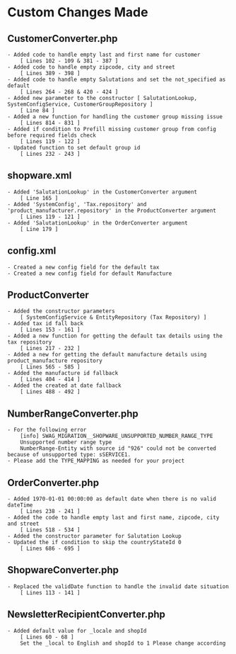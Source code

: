 # Custom Changes Made

## CustomerConverter.php
    
    - Added code to handle empty last and first name for customer 
        [ Lines 102 - 109 & 381 - 387 ]
    - Added code to handle empty zipcode, city and street
        [ Lines 389 - 398 ]
    - Added code to handle empty Salutations and set the not_specified as default 
        [ Lines 264 - 268 & 420 - 424 ]
    - Added new parameter to the constructor [ SalutationLookup, SystemConfigService, CustomerGroupRepository ]
        [ Line 84 ]
    - Added a new function for handling the customer group missing issue
        [ Lines 814 - 831 ]
    - Added if condition to Prefill missing customer group from config before required fields check
        [ Lines 119 - 122 ]
    - Updated function to set default group id
        [ Lines 232 - 243 ]

## shopware.xml

    - Added 'SalutationLookup' in the CustomerConverter argument
        [ Line 165 ]
    - Added 'SystemConfig', 'Tax.repository' and 'product_manufacturer.repository' in the ProductConverter argument
        [ Lines 119 - 121 ]
    - Added 'SalutationLookup' in the OrderConverter argument
        [ Line 179 ]

## config.xml

    - Created a new config field for the default tax
    - Created a new config field for default Manufacture

## ProductConverter

    - Added the constructor parameters
        [ SystemConfigService & EntityRepository (Tax Repository) ]
    - Added tax id fall back
        [ Lines 153 - 161 ]
    - Added a new function for getting the default tax details using the tax repository
        [ Lines 217 - 232 ]
    - Added a new for getting the default manufacture details using product_manufacture repository
        [ Lines 565 - 585 ]
    - Added the manufacture id fallback
        [ Lines 404 - 414 ]
    - Added the created at date fallback
        [ Lines 488 - 492 ]

## NumberRangeConverter.php

    - For the following error 
        [info] SWAG_MIGRATION__SHOPWARE_UNSUPPORTED_NUMBER_RANGE_TYPE
        Unsupported number range type
        NumberRange-Entity with source id "926" could not be converted because of unsupported type: sSERVICE1.
    - Please add the TYPE_MAPPING as needed for your project

## OrderConverter.php

    - Added 1970-01-01 00:00:00 as default date when there is no valid dateTime
        [ Lines 238 - 241 ]
    - Added the code to handle empty last and first name, zipcode, city and street
        [ Lines 518 - 534 ]
    - Added the constructor parameter for Salutation Lookup
    - Updated the if condition to skip the countryStateId 0
        [ Lines 686 - 695 ]

## ShopwareConverter.php

    - Replaced the validDate function to handle the invalid date situation
        [ Lines 113 - 141 ]

## NewsletterRecipientConverter.php
    
    - Added default value for _locale and shopId
        [ Lines 60 - 68 ]
        Set the _local to English and shopId to 1 Please change according